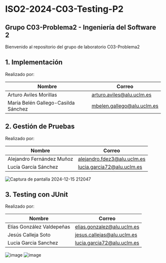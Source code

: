 # ISO2-2024-C03-Testing-P2


## **Grupo C03-Problema2 - Ingeniería del Software 2**  
Bienvenido al repositorio del grupo de laboratorio C03-Problema2  

## **1. Implementación**
Realizado por:

| Nombre                       | Correo                       |
|------------------------------|------------------------------|
| Arturo Aviles Morillas   |  arturo.aviles@alu.uclm.es      |
|  María Belén Gallego-Casilda Sánchez	         | mbelen.gallego@alu.uclm.es  |

## **2. Gestión de Pruebas**
Realizado por:

| Nombre                       | Correo                       |
|------------------------------|------------------------------|
| Alejandro Fernández Muñoz    | alejandro.fdez3@alu.uclm.es   |
| Lucía García Sánchez	         | lucia.garcia72@alu.uclm.es  |



![Captura de pantalla 2024-12-15 212047](https://github.com/user-attachments/assets/1a63e5bb-16af-44d5-8b25-45e1b13b6105)


## **3. Testing con JUnit**
Realizado por:

| Nombre                       | Correo                       |
|------------------------------|------------------------------|
| Elías González Valdepeñas    | elias.gonzalez@alu.uclm.es   |
| Jesús Calleja Soto	         | jesus.callejas@alu.uclm.es  |
| Lucia Garcia Sanchez         | lucia.garcia72@alu.uclm.es

![image](https://github.com/user-attachments/assets/39b9e9af-736b-4542-b657-9e7656f97fd2)
![image](https://github.com/user-attachments/assets/872d14c2-0e81-43c7-a6d9-311a21ac3576)





